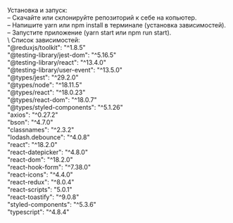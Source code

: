 Установка и запуск:\
– Скачайте или склонируйте репозиторий к себе на копьютер.\
– Напишите yarn или npm install в терминале (установка зависимостей).\
– Запустите приложение (yarn start или npm run start).\
\ 
Список зависимостей:\
"@reduxjs/toolkit": "^1.8.5"\
"@testing-library/jest-dom": "^5.16.5"\
"@testing-library/react": "^13.4.0"\
"@testing-library/user-event": "^13.5.0"\
"@types/jest": "^29.2.0"\
"@types/node": "^18.11.5"\
"@types/react": "^18.0.23"\
"@types/react-dom": "^18.0.7"\
"@types/styled-components": "^5.1.26"\
"axios": "^0.27.2"\
"bson": "^4.7.0"\
"classnames": "^2.3.2"\
"lodash.debounce": "^4.0.8"\
"react": "^18.2.0"\
"react-datepicker": "^4.8.0"\
"react-dom": "^18.2.0"\
"react-hook-form": "^7.38.0"\
"react-icons": "^4.4.0"\
"react-redux": "^8.0.4"\
"react-scripts": "5.0.1"\
"react-toastify": "^9.0.8"\
"styled-components": "^5.3.6"\
"typescript": "^4.8.4"
